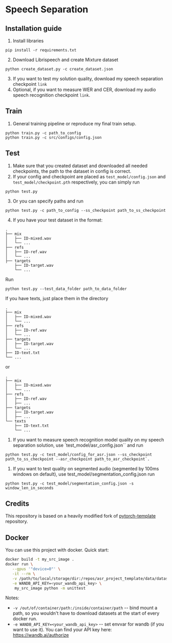# Speech Separation

## Installation guide

1. Install libraries
```shell
pip install -r requirements.txt
```
2. Download Librispeech and create Mixture dataset
```shell
python create_dataset.py -c create_dataset.json
```
3. If you want to test my solution quality, download my speech separation checkpoint `link`
4. Optional, if you want to measure WER and CER, download my audio speech recognition checkpoint `link`.

## Train 

1. General training pipeline or reproduce my final train setup.
```shell
python train.py -c path_to_config
python train.py -c src/configs/config.json
```

## Test

1. Make sure that you created dataset and downloaded all needed checkpoints, the path to the dataset in config is correct.
2. If your config and checkpoint are placed as `test_model/config.json` and `test_model/checkpoint.pth` respectively, you can simply run
```shell
python test.py
```
3. Or you can specify paths and run 
```shell
python test.py -c path_to_config --ss_checkpoint path_to_ss_checkpoint
```
4. If you have your test dataset in the format:
```shell
.
├── mix
│   ├── ID-mixed.wav
│   └── ...
├── refs
│   ├── ID-ref.wav
│   └── ...
├── targets
    ├── ID-target.wav
    └── ... 

```
Run
```shell
python test.py --test_data_folder path_to_data_folder
```
If you have texts, just place them in the directory
```shell
.
├── mix
│   ├── ID-mixed.wav
│   └── ...
├── refs
│   ├── ID-ref.wav
│   └── ...
├── targets
│   ├── ID-target.wav
│   └── ... 
├── ID-text.txt
└── ...
```
or
```shell
.
├── mix
│   ├── ID-mixed.wav
│   └── ...
├── refs
│   ├── ID-ref.wav
│   ├── ...
├── targets
│   ├── ID-target.wav
│   ├── ... 
└── texts 
    ├── ID-text.txt
    └── ... 
```
1. If you want to measure speech recognition model quality on my speech separation solution, use `test_model/asr_config.json`` and run 
```shell
python test.py -c test_model/config_for_asr.json --ss_checkpoint path_to_ss_checkpoint --asr_checkpoint path_to_asr_checkpoint`.
```
1. If you want to test quality on segmented audio (segmented by 100ms windows on default), use test_model/segmentation_config.json run 
```shell
python test.py -c test_model/segmentation_config.json -s window_len_in_seconds
```

## Credits

This repository is based on a heavily modified fork
of [pytorch-template](https://github.com/victoresque/pytorch-template) repository.

## Docker

You can use this project with docker. Quick start:

```bash 
docker build -t my_src_image . 
docker run \
   --gpus '"device=0"' \
   -it --rm \
   -v /path/to/local/storage/dir:/repos/asr_project_template/data/datasets \
   -e WANDB_API_KEY=<your_wandb_api_key> \
	my_src_image python -m unittest 
```

Notes:

* `-v /out/of/container/path:/inside/container/path` -- bind mount a path, so you wouldn't have to download datasets at
  the start of every docker run.
* `-e WANDB_API_KEY=<your_wandb_api_key>` -- set envvar for wandb (if you want to use it). You can find your API key
  here: https://wandb.ai/authorize
